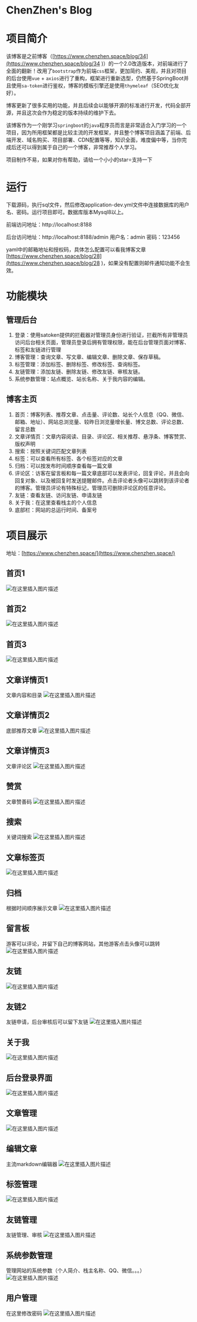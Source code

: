# ChenZhen's Blog
# 项目简介
该博客是之前博客（[https://www.chenzhen.space/blog/34](https://www.chenzhen.space/blog/34 )）的一个2.0改造版本，对前端进行了全面的翻新！改用了`bootstrap`作为前端`css`框架，更加简约、美观，并且对项目的后台使用`vue` + `axios`进行了重构，框架进行重新选型，仍然基于SpringBoot并且使用`sa-token`进行鉴权，博客的模板引擎还是使用`thymeleaf`（SEO优化友好）。

博客更新了很多实用的功能，并且后续会以能够开源的标准进行开发，代码全部开源，并且这次会作为稳定的版本持续的维护下去。

该博客作为一个刚学习`springboot`的`java`程序员而言是非常适合入门学习的一个项目，因为所用框架都是比较主流的开发框架，并且整个博客项目涵盖了前端、后端开发、域名购买、项目部署、CDN配置等等，知识全面，难度偏中等，当你完成后还可以得到属于自己的一个博客，非常推荐个人学习。

项目制作不易，如果对你有帮助，请给一个小小的star⭐支持一下

# 运行
下载源码，执行sql文件，然后修改application-dev.yml文件中连接数据库的用户名、密码。运行项目即可。数据库版本Mysql8以上。

前端访问地址：http://localhost:8188

后台访问地址：http://localhost:8188/admin 用户名：admin 密码：123456


yaml中的邮箱地址和授权码，具体怎么配置可以看我博客文章 [https://www.chenzhen.space/blog/28](https://www.chenzhen.space/blog/28 )，如果没有配置则邮件通知功能不会生效。


# 功能模块
## 管理后台
1. 登录：使用satoken提供的拦截器对管理员身份进行验证，拦截所有非管理员访问后台相关页面，管理员登录后拥有管理权限，能在后台管理页面对博客、标签和友链进行管理
2. 博客管理：查询文章、写文章、编辑文章、删除文章、保存草稿。
3. 标签管理：添加标签、删除标签、修改标签、查询标签。
4. 友链管理：添加友链、删除友链、修改友链、审核友链。
5. 系统参数管理：站点概览、站长名称、关于我内容的编辑。

## 博客主页
1. 首页：博客列表、推荐文章、点击量、评论数、站长个人信息（QQ、微信、邮箱、地址）、网站总浏览量、较昨日浏览量增长量、博文总数、评论总数、留言总数
2. 文章详情页：文章内容阅读、目录、评论区、相关推荐、悬浮条、博客赞赏、版权声明
3. 搜索：按照关键词匹配文章列表
4. 标签：可以查看所有标签、各个标签对应的文章
5. 归档：可以按发布时间顺序查看每一篇文章
6. 评论区：访客在留言板和每一篇文章底部可以发表评论，回复评论，并且会向回复对象、以及被回复时发送提醒邮件。点击评论者头像可以跳转到该评论者的博客。管理员评论有特殊标记，管理员可删除评论区的任意评论。
7. 友链：查看友链、访问友链、申请友链
8. 关于我：在这里查看栈主的个人信息
9. 底部栏：网站的总运行时间、备案号

# 项目展示
地址：[https://www.chenzhen.space/](https://www.chenzhen.space/)

## 首页1
![在这里插入图片描述](https://img-blog.csdnimg.cn/direct/d02bd2b3a12f4cf2a34a47fdf7263c7e.png)
## 首页2

![在这里插入图片描述](https://img-blog.csdnimg.cn/direct/00dcb7bee8754bd68d721996e7457355.png)
## 首页3
![在这里插入图片描述](https://img-blog.csdnimg.cn/direct/d0495c1f9d474053b41437e651d16dd9.png)
## 文章详情页1
文章内容和目录
![在这里插入图片描述](https://img-blog.csdnimg.cn/direct/dd499159149042dc81dc6f8b6106cc6f.png)
## 文章详情页2
底部推荐文章
![在这里插入图片描述](https://img-blog.csdnimg.cn/direct/dbe1c97077fa4fb8b62be1d6e4942754.png)
## 文章详情页3
文章评论区
![在这里插入图片描述](https://img-blog.csdnimg.cn/direct/c66235508786418298940843acee8998.png)
## 赞赏
文章赞善码
![在这里插入图片描述](https://img-blog.csdnimg.cn/direct/d0e0e732974146eb8b3e52b0a97f4a4e.png)
## 搜索
关键词搜索
![在这里插入图片描述](https://img-blog.csdnimg.cn/direct/52c77ffef3c24ce7a49cd279fd08bdf6.png)
## 文章标签页
![在这里插入图片描述](https://img-blog.csdnimg.cn/direct/191660577bc4486fb7e34a53da28915d.png)
## 归档
根据时间顺序展示文章
![在这里插入图片描述](https://img-blog.csdnimg.cn/direct/657e2a2e6fb741d1890ae43c6fb07d53.png)
## 留言板
游客可以评论，并留下自己的博客网站，其他游客点击头像可以跳转
![在这里插入图片描述](https://img-blog.csdnimg.cn/direct/5b2982fe10bb41e4a9bd27ffdff2a376.png)
## 友链
![在这里插入图片描述](https://img-blog.csdnimg.cn/direct/eaac1e213da248ffbc466c7bd660083a.png)
## 友链2
友链申请，后台审核后可以留下友链
![在这里插入图片描述](https://img-blog.csdnimg.cn/direct/4643f765cdbd432495b346970019c5a9.png)
## 关于我
![在这里插入图片描述](https://img-blog.csdnimg.cn/direct/d4000fa210934a61b3c65017566c38db.png)
## 后台登录界面
![在这里插入图片描述](https://img-blog.csdnimg.cn/direct/b9562a04c7e241b5b1e7e615a9abf3c5.png)
## 文章管理
![在这里插入图片描述](https://img-blog.csdnimg.cn/direct/87b7df20457f467c84fdd2166e55b76d.png)
## 编辑文章
主流markdown编辑器
![在这里插入图片描述](https://img-blog.csdnimg.cn/direct/c6bc3f88993949aeb189513701992e12.png)
## 标签管理
![在这里插入图片描述](https://img-blog.csdnimg.cn/direct/75b566e1217b4266ae0b393223adc961.png)
## 友链管理
友链管理、审核
![在这里插入图片描述](https://img-blog.csdnimg.cn/direct/8cfb19cea64f422b97ce3a9ad1068f7b.png)
## 系统参数管理
管理网站的系统参数（个人简介、栈主名称、QQ、微信。。。）
![在这里插入图片描述](https://img-blog.csdnimg.cn/direct/61ef5b3a7513442a8d16ed35a715bd42.png)
## 用户管理
在这里修改密码
![在这里插入图片描述](https://img-blog.csdnimg.cn/direct/3703441d32a44111a9b54dd29dffb398.png)


